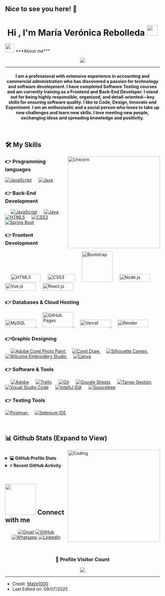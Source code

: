 ## Nice to see you here! 👋

<h1 align="center">Hi , I'm María Verónica Rebolleda <img src="https://media.giphy.com/media/hvRJCLFzcasrR4ia7z/giphy.gif" width="35"></h1>
<img src="https://media.giphy.com/media/ObNTw8Uzwy6KQ/giphy.gif" width="30px">&nbsp;***About me***


<p align="center">
  <a href="https://github.com/DenverCoder1/readme-typing-svg"><img src="https://readme-typing-svg.herokuapp.com?lines=Frontend+Developer;Junior+Web+Developer;Back-End+Student;Expertised+Accounting+Administrative;|%20Tester%20|%20AI%20|%20Code%20Enthusiast;QA+Manual+Tester;Music+Lover+and+Singer;Always%20learning%20new%20things&center=true&width=500&height=50"></a>
</p>
<hr/>
<h4 align="center">I am a professional with extensive experience in accounting and commercial administration who has discovered a passion for technology and software development. I have completed Software Testing courses and am currently training as a Frontend and Back-End Developer.
I stand out for being highly responsible, organized, and detail-oriented—key skills for ensuring software quality. I like to Code, Design, Innovate and Experiment. I am an enthusiastic and a social person who loves to take up new challenges and learn new skills. I love meeting new people, exchanging ideas and spreading knowledge and positivity.</h4>
<br>
<p align="center"> </p>


## 🛠️ My Skills
<img align="right" width=300px alt="Unicorn" src="https://c.tenor.com/GN73MKBawZYAAAAi/busy-cute.gif" />


### 👉 Programming languages

  <a href="#"><img alt="JavaScript" src="https://img.shields.io/badge/JavaScript-F7DF1E?style=for-the-badge&logo=javascript&logoColor=black"></a>
   &emsp;
  <a href="https://www.java.com/" target="_blank">
  <img alt="Java" src="https://img.shields.io/badge/Java-ED8B00?style=for-the-badge&logo=java&logoColor=white">
</a>
 
</p>

### 👉 Back-End Development
<p align="left"> 
  &emsp; 
 <a href="#"><img alt="JavaScript" src="https://img.shields.io/badge/JavaScript-F7DF1E?style=for-the-badge&logo=javascript&logoColor=black"></a>
  &emsp;	
  <a href="https://www.java.com/" target="_blank">
  <img alt="Java" src="https://img.shields.io/badge/Java-ED8B00?style=for-the-badge&logo=java&logoColor=white">
</a>
 &emsp;	
 <a href="#"><img alt="HTML5" src="https://img.shields.io/badge/HTML5-E34F26?style=for-the-badge&logo=html5&logoColor=white"></a> 
  &emsp;
  <a href="#"><img alt="CSS3" src="https://img.shields.io/badge/CSS3-1572B6?style=for-the-badge&logo=css3&logoColor=white"></a>
  &emsp;
  <a href="#"><img alt="Spring Boot" src="https://img.shields.io/badge/Spring%20Boot-6DB33F?style=for-the-badge&logo=spring-boot&logoColor=white"></a>
 &emsp;
  </a>
</p>

### 👉 Frontent Development
<p align="left"> 
  &emsp; 
<a href="#"><img alt="HTML5" src="https://img.shields.io/badge/HTML5-E34F26?logo=html5&logoColor=white" width="98" height="26"></a>	
  &emsp;
  <a href="#"><img alt="CSS3" src="https://img.shields.io/badge/CSS3-1572B6.svg?logo=css3&logoColor=white" width="90" height="26"></a>	
 &emsp;
<a href="#"><img alt="Bootstrap" src="https://img.shields.io/badge/Bootstrap-7952B3?logo=bootstrap&logoColor=white" width="100" height="100"></a>	
 &emsp;
  <a href="#"><img alt="Node.js" src="https://img.shields.io/badge/Node.js-339933.svg?logo=node.js&logoColor=white" width="100" height="26"></a>
&emsp;
  <a href="#"><img alt="Vue.js" src="https://img.shields.io/badge/Vue.js-42b883.svg?logo=vue.js&logoColor=white" width="100" height="26"></a>
&emsp;
  <a href="#"><img alt="React.js" src="https://img.shields.io/badge/React.js-61DAFB?logo=react&logoColor=white" width="100" height="26"></a>	
  </p>

### 👉 Databases & Cloud Hosting
<p align= "left">
  <a href="https://www.mysql.com/">
    <img class="tech-badge" alt="MySQL" src="https://img.shields.io/badge/MySQL-%2300f.svg?style=flat&logo=mysql&logoColor=white" width="100" height="25">
  </a>
  &emsp;
  <a href="https://www.github.com">
    <img class="tech-badge" alt="GitHub Pages" src="https://img.shields.io/badge/GitHub%20Pages-%23327FC7.svg?style=flat&logo=github&logoColor=white" width="100" height="50">
  </a>
  &emsp;
  <a href="#">
    <img class="tech-badge" alt="Vercel" src="https://img.shields.io/badge/Vercel-000000.svg?logo=vercel&logoColor=white" width="100" height="25">
  </a>
  &emsp;
  <a href="#">
    <img class="tech-badge" alt="Render" src="https://img.shields.io/badge/Render-00bcd4.svg?logo=render&logoColor=white" width="100" height="25">
  </a>
</p>
  
### 👉Graphic Designing
<p align="left">
  &emsp;
  	  
   <a href="https://www.adobe.com/in/products/ilustrator.html" target="_blank"> 
    <img alt="Adobe Corel Photo Paint" src="https://img.shields.io/badge/Adobe Corel Photo Paint-%23FF9A00.svg?style=flat&logo=adobephotocorelpaint&logoColor=white"/>
  </a> 
  &emsp;
  <a href="https://www.adobe.com/in/products/indesign.html" target="_blank"> 
    <img alt="Corel Draw" src="https://img.shields.io/badge/Corel Draw-%e749a0.svg?style=flat&logo=coreldraw&logoColor=white"/> 
  </a> 
    &emsp;
  <a href="https://www.adobe.com/in/products/photoshop-lightroom.html" target="_blank"> 
    <img alt="Silhouette Cameo" src="https://img.shields.io/badge/Silhouette Cameo-%2300C4CC.svg?style=flat&logo=adobelightroom&logoColor=white"/>
  </a>
   &emsp;
  <a href="https://www.wilcomeembroiderystudio.com/in/products/products.html" target="_blank"> 
   <img alt="Wilcome Embroidery Studio" src="https://img.shields.io/badge/Wilcome Embroidery Studio-%23FF0000.svg?style=flat&logo=wilcomeembroiderystudio&logoColor=white"/>
  </a>
    &emsp;
  <a href="#">
  	<img alt="Canva" src="https://img.shields.io/badge/Canva-%2300C4CC.svg?style=flat&logo=Canva&logoColor=white"/>
  </a>
 </p>

 ### 👉 Software & Tools
 
<p>
  &emsp;
    <a href="#"><img alt="Adobe" src="https://img.shields.io/badge/Adobe%20-%23FF0000.svg?logo=adobe&logoColor=white"></a>
   &emsp;
	<a href="#"><img alt="Trello" src="https://img.shields.io/badge/Trello%20-0078d7.svg?logo=Trello&logoColor=white"></a>
	&emsp;
    <a href="#"><img alt="Git" src="https://img.shields.io/badge/Git%20-%23F05033.svg?logo=git&logoColor=white"></a>
  &emsp;
    <a href="#"><img alt="Google Sheets" src="https://img.shields.io/badge/Google%20Sheets%20-%2334A853.svg?logo=google%20sheets&logoColor=white"></a>
	 &emsp;
    <a href="https://www.TangoGestion.com/"><img alt="Tango Gestión" src="https://img.shields.io/badge/Tango Gestión-%2300f.svg?style=flat&llogo=mysql&logoColor=white"></a>
  &emsp;
    <a href="#"><img alt="Visual Studio Code" src="https://img.shields.io/badge/Visual%20Studio%20Code-0078d7.svg?logo=visual-studio-code&logoColor=white"></a>
  &emsp;
     <a href="#"><img alt="IntelliJ IDA" src="https://img.shields.io/badge/IntelliJ%20 IDEA%20-0018d0.svg?logo=intelliJ-ida&logoColor=white"></a>
  &emsp;
	<a href="#"><img alt="Sourcetree" src="https://img.shields.io/badge/Sourcetree-0052CC.svg?logo=sourcetree&logoColor=white"></a>
</p>

 ### 👉 Testing Tools
 
<p>
	 <a href="https://www.postman.com/" target="_blank">
  <img alt="Postman" src="https://img.shields.io/badge/Postman-FF6C37?style=for-the-badge&logo=postman&logoColor=white">
</a>
  &emsp;
    <a href="#"><img alt="Selenium IDE" src="https://img.shields.io/badge/Selenium%20IDE-00C4CC?style=for-the-badge&logo=selenium&logoColor=white"></a>
  
</p>

<br/>

## 📊 Github Stats (Expand to View) 

<img align="right" alt="Coding" width="300" src="https://cdn.dribbble.com/users/1277312/screenshots/14733298/media/39b1045e593737587dd60e42c8422d1f.gif" >
<br>

<details> 
  <summary><b>💻 GitHub Profile Stats</b></summary>
  <br/>
  <p align="center">
    <a href="https://github.com/anuraghazra/github-readme-stats"><img alt="MaVe´s Github Stats" src="https://github-readme-stats.vercel.app/api?username=MaVe1000&show_icons=true&count_private=true&theme=algolia" height="192px"/></a>
<br/>
  &nbsp;
	  <img src="https://github-readme-stats.vercel.app/api/top-langs?username=MaVe1000&show_icons=true&locale=en&layout=compact&theme=algolia" alt="MaVe1000" height="192px"/>
  <br/>
  <b>Note:</b> Top languages is only a metric of the languages my public code consists of and doesn't reflect experience or skill level.
  </p>
</details>


<details>
  <summary><b>⚡ Recent GitHub Activity</b></summary>
  <br/>
   <a href="https://github.com/MaVe1000"><img alt="MaVe1000´s Activity Graph" src="https://activity-graph.herokuapp.com/graph?username=MaVe1000&custom_title=Maria%20Veronica%20Rebolleda's%20Contribution%20Graph&theme=react-dark" /></a>
  <br/>

</details>

<br/>

## <picture> <img src="https://github.com/7oSkaaa/7oSkaaa/blob/main/Images/Connect-with-me.gif?raw=true" width="100px"> </picture> Connect with me
<p align="center">
	<a href="mailto:rebolledaver@gmail.com"><img img src="https://img.shields.io/badge/gmail-%23EA4335.svg?style=plastic&logo=gmail&logoColor=white" alt="Gmail"/></a>
	<a href="https://github.com/MaVe1000"><img src="https://img.shields.io/badge/github-%23181717.svg?style=plastic&logo=github&logoColor=white" alt="GitHub"/></a>
	<a href="https://wa.me/+5492974126698"><img src="https://img.shields.io/badge/whatsapp-%2325D366.svg?style=plastic&logo=whatsapp&logoColor=white" alt="Whatsapp"/></a>
	<a href="https://www.linkedin.com/in/m-ver%C3%B3nica-rebolleda-a341a331?utm_source=share&utm_campaign=share_via&utm_content=profile&utm_medium=android_app/"><img src="https://img.shields.io/badge/linkedin-%230A66C2.svg?style=plastic&logo=linkedin&logoColor=white" alt="LinkedIn"/></a>
	
</p>
<br>
  
<div align=center>
  <h3><b>📍 Profile Visitor Count</b></h3>

<p align="center" > 
	
![](https://komarev.com/ghpvc/?username=MaVe1000&style=flat-square)

</p>
<!-- retro visitor counter -->  
</div>
  
  

</p>

<hr/>

* Credit: [MaVe1000](https://github.com/MaVe1000)
* Last Edited on: 09/07/2025
<!--
**MaVe1000/MaVe1000** is a ✨ _special_ ✨ repository because its `README.md` (this file) appears on your GitHub profile.
 &emsp;
  <a href="https://www.java.com" target="_blank"> 
    <img alt="Java" src="https://img.shields.io/badge/Java-%23007396.svg?logo=java&logoColor=white">
  </a>
  &emsp;
   <a href="https://www.python.org" target="_blank">
    <img alt="Python" src="https://img.shields.io/badge/Python%20-%2314354C.svg?logo=python&logoColor=white">
  </a>
  &emsp;
  <a href="https://www.php.net/">
    <img alt="PHP" src="https://img.shields.io/badge/PHP-%23777BB4.svg?logo=php&logoColor=white"/>
  </a>


